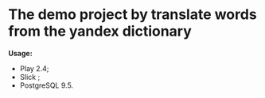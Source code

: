 The demo project by translate words from the yandex dictionary
==============================================================

**Usage:**

- Play 2.4;
- Slick ;
- PostgreSQL 9.5.
